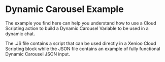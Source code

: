 # Dynamic Carousel Example
The example you find here can help you understand how to use a Cloud Scripting action to build a Dynamic Carousel Variable to be used in a dynamic chat.

The .JS file contains a script that can be used directly in a Xenioo Cloud Scripting block while the JSON file contains an example of fully functional Dynamic Carousel JSON input.
